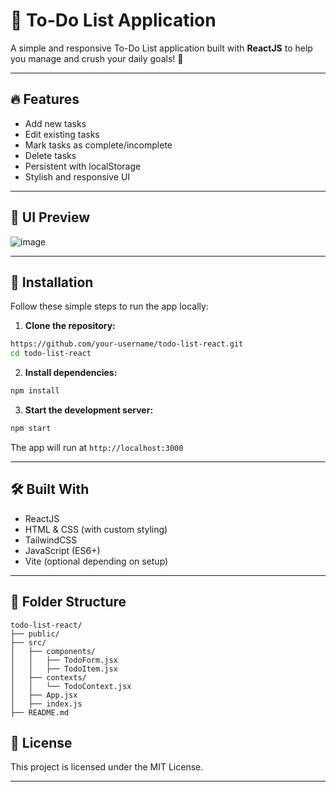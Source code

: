 # 📝 To-Do List Application

A simple and responsive To-Do List application built with **ReactJS** to help you manage and crush your daily goals! 💪

---

## 🔥 Features

* Add new tasks
* Edit existing tasks
* Mark tasks as complete/incomplete
* Delete tasks
* Persistent with localStorage
* Stylish and responsive UI

---

## 📸 UI Preview
![image](https://github.com/user-attachments/assets/9bcaee90-c540-4731-9de7-a7b09f5b967c)

---

## 🚀 Installation

Follow these simple steps to run the app locally:

1. **Clone the repository:**

```bash
https://github.com/your-username/todo-list-react.git
cd todo-list-react
```

2. **Install dependencies:**

```bash
npm install
```

3. **Start the development server:**

```bash
npm start
```

The app will run at `http://localhost:3000`

---

## 🛠️ Built With

* ReactJS
* HTML & CSS (with custom styling)
* TailwindCSS
* JavaScript (ES6+)
* Vite (optional depending on setup)

---

## 📂 Folder Structure

```
todo-list-react/
├── public/
├── src/
│   ├── components/
│   │   ├── TodoForm.jsx
│   │   ├── TodoItem.jsx
│   ├── contexts/
│   │   └── TodoContext.jsx
│   ├── App.jsx
│   ├── index.js
├── README.md
```



## 📜 License

This project is licensed under the MIT License.

---

